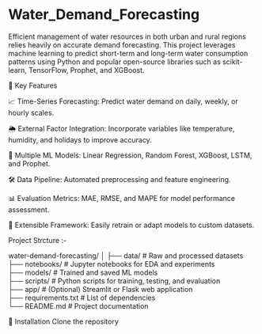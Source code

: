 # Water_Demand_Forecasting
Efficient management of water resources in both urban and rural regions relies heavily on accurate demand forecasting. This project leverages machine learning to predict short-term and long-term water consumption patterns using Python and popular open-source libraries such as scikit-learn, TensorFlow, Prophet, and XGBoost.

🔑 Key Features

📈 Time-Series Forecasting: Predict water demand on daily, weekly, or hourly scales.

🌦️ External Factor Integration: Incorporate variables like temperature, humidity, and holidays to improve accuracy.

🧠 Multiple ML Models: Linear Regression, Random Forest, XGBoost, LSTM, and Prophet.

🛠️ Data Pipeline: Automated preprocessing and feature engineering.

📊 Evaluation Metrics: MAE, RMSE, and MAPE for model performance assessment.

🧪 Extensible Framework: Easily retrain or adapt models to custom datasets.

Project Strcture :-

water-demand-forecasting/
│
├── data/           # Raw and processed datasets  
├── notebooks/      # Jupyter notebooks for EDA and experiments  
├── models/         # Trained and saved ML models  
├── scripts/        # Python scripts for training, testing, and evaluation  
├── app/            # (Optional) Streamlit or Flask web application  
├── requirements.txt # List of dependencies  
└── README.md       # Project documentation  

🔧 Installation
Clone the repository
